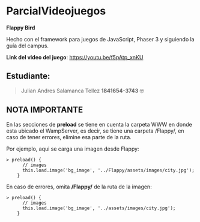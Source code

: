 ﻿# ParcialVideojuegos
__Flappy Bird__ 

Hecho con el framework para juegos de JavaScript, Phaser 3 y siguiendo la guía del campus. 

__Link del video del juego__: https://youtu.be/f5pAtp_xnKU
## Estudiante:
> Julian Andres Salamanca Tellez __1841654-3743__ 🤓

## NOTA IMPORTANTE
En las secciones de __preload__ se tiene en cuenta la carpeta WWW en donde esta ubicado el WampServer, es decir, se tiene una carpeta /Flappy/, en caso de tener errores, elimine esa parte de la ruta. 

Por ejemplo, aqui se carga una imagen desde Flappy: 

```
> preload() {
      // images
      this.load.image('bg_image', '../Flappy/assets/images/city.jpg');
    }
```

En caso de errores, omita __/Flappy/__ de la ruta de la imagen: 

```
> preload() {
      // images
      this.load.image('bg_image', '../assets/images/city.jpg');
    }
```
